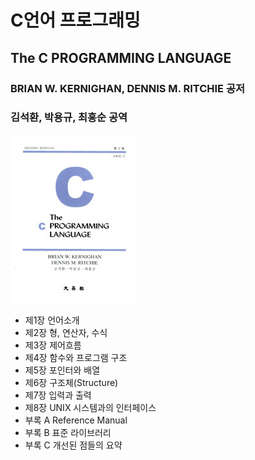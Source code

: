 # C언어 프로그래밍
## The C PROGRAMMING LANGUAGE
### BRIAN W. KERNIGHAN, DENNIS M. RITCHIE 공저
### 김석환, 박용규, 최홍순 공역

![cover](./img/cover.jpg)

* 제1장 언어소개
* 제2장 형, 연산자, 수식
* 제3장 제어흐름
* 제4장 함수와 프로그램 구조
* 제5장 포인터와 배열
* 제6장 구조체(Structure)
* 제7장 입력과 출력
* 제8장 UNIX 시스템과의 인터페이스
* 부록 A Reference Manual
* 부록 B 표준 라이브러리
* 부록 C 개선된 점들의 요약
